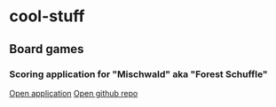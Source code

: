 # cool-stuff

## Board games

### Scoring application for "Mischwald" aka "Forest Schuffle"

[Open application](https://glaures.github.io/forestshuffle/define-forest)
[Open github repo](https://github.com/glaures/forestshuffle)
